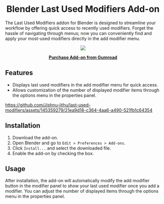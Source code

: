 <h1 align="center">Blender Last Used Modifiers Add-on</h1>

The Last Used Modifiers addon for Blender is designed to streamline your workflow by offering quick access to recently used modifiers. Forget the hassle of navigating through menus; now you can conveniently find and apply your most-used modifiers directly in the add modifier menu.

<p align="center">
  <img src="https://github.com/Jishnu-jithu/last-used-modifiers/assets/145359279/fbe4a3c0-4724-4539-9506-7c2ec65d920f">
</p>

<p align="center">
  <a href="https://jishnukv.gumroad.com/l/render-palette?layout=profile">
    <span style="display:inline-block;"><strong><u>Purchase Add-on from Gumroad</u></strong></span>
  </a>
</p>

## Features
- Displays last used modifiers in the add modifier menu for quick access.
- Allows customization of the number of displayed modifier items through the options menu in the properties panel.



https://github.com/Jishnu-jithu/last-used-modifiers/assets/145359279/21ea9d18-c364-4aa6-a490-521fb1c64354



## Installation
1. Download the add-on.
2. Open Blender and go to `Edit > Preferences > Add-ons`.
3. Click `Install...` and select the downloaded file.
4. Enable the add-on by checking the box.

## Usage
After installation, the add-on will automatically modify the add modifier button in the modifier panel to show your last used modifier once you add a modifier. You can adjust the number of displayed items through the options menu in the properties panel.
